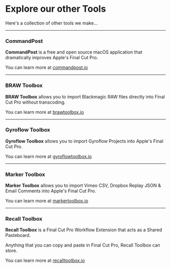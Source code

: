 # Explore our other Tools

Here's a collection of other tools we make...

---

### CommandPost

**CommandPost** is a free and open source macOS application that dramatically improves Apple's Final Cut Pro.

You can learn more at [commandpost.io](https://commandpost.io)

---

### BRAW Toolbox

**BRAW Toolbox** allows you to import Blackmagic RAW files directly into Final Cut Pro without transcoding.

You can learn more at [brawtoolbox.io](https://brawtoolbox.io)

---

### Gyroflow Toolbox

**Gyroflow Toolbox** allows you to import Gyroflow Projects into Apple's Final Cut Pro.

You can learn more at [gyroflowtoolbox.io](https://gyroflowtoolbox.io)

---

### Marker Toolbox

**Marker Toolbox** allows you to import Vimeo CSV, Dropbox Replay JSON & Email Comments into Apple's Final Cut Pro.

You can learn more at [markertoolbox.io](https://markertoolbox.io)

---

### Recall Toolbox

**Recall Toolbox** is a Final Cut Pro Workflow Extension that acts as a Shared Pasteboard.

Anything that you can copy and paste in Final Cut Pro, Recall Toolbox can store.

You can learn more at [recalltoolbox.io](https://recalltoolbox.io)